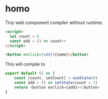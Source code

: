 # homo

Tiny web component compiler without runtime.

```html
<script>
  let count = 0
  const add = () => count++
</script>

<button onclick={add}>{name}</button>
```

This will compile to

```js
export default () => {
	const [count, setCount] = useState(0)
  	const add = () => setState(count + 1)
	return <button onclick={add}></button>
}
```
